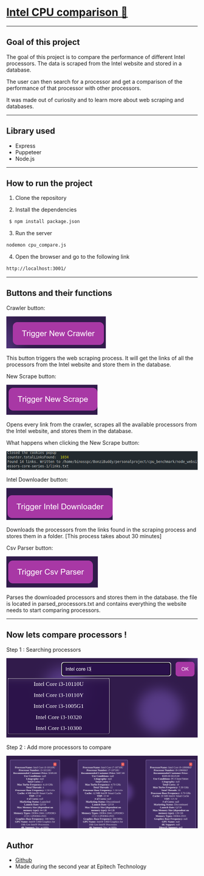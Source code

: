 # [Intel CPU comparison 🔗](https://github.com/ExtraBinoss/Intel_Cpu_Comparaison)

---

## Goal of this project

The goal of this project is to compare the performance of different Intel processors. The data is scraped from the Intel website and stored in a database.

The user can then search for a processor and get a comparison of the performance of that processor with other processors.

It was made out of curiosity and to learn more about web scraping and databases.

---

## Library used

- Express
- Puppeteer
- Node.js

---

## How to run the project

1. Clone the repository

2. Install the dependencies

```bash
 $ npm install package.json
```

3. Run the server

```bash
nodemon cpu_compare.js
```

4. Open the browser and go to the following link

```bash
http://localhost:3001/
```

---

## Buttons and their functions

Crawler button:

![Trigger new crawler](readme_images/image.png)

This button triggers the web scraping process. It will get the links of all the processors from the Intel website and store them in the database.

New Scrape button:

![Trigger New Scrape](readme_images/image-1.png)

Opens every link from the crawler, scrapes all the available processors from the Intel website, and stores them in the database.

What happens when clicking the New Scrape button:

![What happens](readme_images/image-2.png)

Intel Downloader button: 

![Intel Downloader](readme_images/image-3.png)

Downloads the processors from the links found in the scraping process and stores them in a folder. [This process takes about 30 minutes]

Csv Parser button:

![Trigger Csv Parser](readme_images/image-4.png)

Parses the downloaded processors and stores them in the database.
the file is located in parsed_processors.txt and contains everything the website needs to start comparing processors.

---

## Now lets compare processors !

Step 1 : Searching processors 

![Search processor](readme_images/image-5.png)

Step 2 : Add more processors to compare

![Comparaison](readme_images/image-6.png)

## Author

- [Github](https://github.com/ExtraBinoss)
- Made during the second year at Epitech Technology